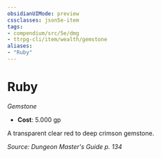 ```yaml
---
obsidianUIMode: preview
cssclasses: json5e-item
tags:
- compendium/src/5e/dmg
- ttrpg-cli/item/wealth/gemstone
aliases: 
- "Ruby"
---
```

# Ruby
*Gemstone*  

- **Cost**: 5.000 gp

A transparent clear red to deep crimson gemstone.

*Source: Dungeon Master's Guide p. 134*